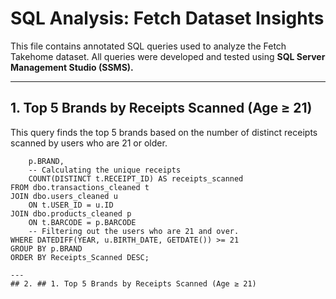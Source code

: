 # SQL Analysis: Fetch Dataset Insights

This file contains annotated SQL queries used to analyze the Fetch Takehome dataset. All queries were developed and tested using ****SQL Server Management Studio (SSMS).****

---

## 1. Top 5 Brands by Receipts Scanned (Age ≥ 21)
This query finds the top 5 brands based on the number of distinct receipts scanned by users who are 21 or older.

```SELECT TOP 5
    p.BRAND,
	-- Calculating the unique receipts 
    COUNT(DISTINCT t.RECEIPT_ID) AS receipts_scanned
FROM dbo.transactions_cleaned t
JOIN dbo.users_cleaned u
    ON t.USER_ID = u.ID
JOIN dbo.products_cleaned p
    ON t.BARCODE = p.BARCODE
	-- Filtering out the users who are 21 and over. 
WHERE DATEDIFF(YEAR, u.BIRTH_DATE, GETDATE()) >= 21
GROUP BY p.BRAND
ORDER BY Receipts_Scanned DESC;

---
## 2. ## 1. Top 5 Brands by Receipts Scanned (Age ≥ 21)


